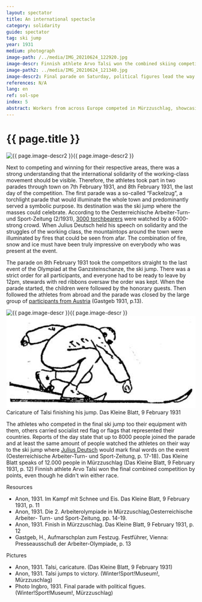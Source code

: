 ```yaml
---
layout: spectator
title: An international spectacle
category: solidarity
guide: spectator
tag: ski jump
year: 1931
medium: photograph
image-path: /../media/IMG_20210624_122920.jpg
image-descr: Finnish athlete Arvo Talsi won the combined skiing competition (ski jump and cross-country skiing) competition, jumping 43.5 metres at his widest jump. Germany's Häußler jumped further (44.5m), but Talsi scored more style points and therefore won the competition by points. Häußler came third.
image-path2: ../media/IMG_20210624_121340.jpg
image-descr2: Final parade on Saturday, political figures lead the way. Dr Karl Renner, Julius Deutsch, Dr Eldersch (from left to right)
references: N/A
lang: en
ref: sol-spe
index: 5
abstract: Workers from across Europe competed in Mürzzuschlag, showcasing the community of workers across countries, languages and cultures.
---
```

<body>
    <div class="infotext">
        <h1  id="title">{{ page.title }}</h1>
        <div class="grid-item" id="exhibit-image"><img src="../media/IMG_20210624_121340.jpg" class="img-fluid" alt="{{ page.image-descr2 }}">{{ page.image-descr2 }}</div>
        <div class="grid-item">
            <p>Next to competing and winning for their respective areas, there was a strong understanding that the international solidarity of the working-class movement should be visible. Therefore, the athletes took part in two parades through town on 7th February 1931, and 8th February 1931, the last day of the competition. The first parade was a so-called “Fackelzug”, a torchlight parade that would illuminate the whole town and predominantly served a symbolic purpose. Its destination was the ski jump where the masses could celebrate. According to the <span class="quote">Oesterreichische Arbeiter-Turn- und Sport-Zeitung</span> (2/1931), <a href="#" class="link-info" data-toggle="tooltip" title="Athletes, organisers, volunteers and working class members">3000 torchbearers</a> were watched by a 6000-strong crowd. When Julius Deutsch held his speech on solidarity and the struggles of the working class, the mountaintops around the town were illuminated by fires that could be seen from afar. The combination of fire, snow and ice must have been truly impressive on everybody who was present at the event.</p>
            <p>The parade on 8th February 1931 took the competitors straight to the last event of the Olympiad at the Ganzsteinschanze, the ski jump. There was a strict order for all participants, and everyone had to be ready to leave by 12pm, stewards with red ribbons oversaw the order was kept. When the parade started, the children were followed by the honorary guests. Then followed the athletes from abroad and the parade was closed by the large group of <a href="#" class="link-info" data-toggle="tooltip" title="Athletes walked in order of their county, ranging from the one furthest away from Mürzzuschlag to the closest one. Austrian athletes outnumbered other nations by far.">participants from Austria</a> <span id="source">(Gastgeb 1931, p.13)</span>.</p>
        </div>
        <div class="grid-item" id="exhibit-image"><img src="../media/IMG_20210624_122920.jpg" class="img-fluid" alt="{{ page.image-descr }}">{{ page.image-descr }}</div>
        <div class="grid-item" id="exhibit-image"><img src="../media/dkb_19310209_talsi.png" class="img-fluid" alt="Talsi lands, caricature"> Caricature of Talsi finishing his jump. <span id="source">Das Kleine Blatt, 9 February 1931</span></div>
        <div class="grid-item">
        <p>The athletes who competed in the final ski jump too their equipment with them, others carried socialist red flag or flags that represented their countries. Reports of the day state that up to 8000 people joined the parade and at least the same amount of people watched the athletes on their way to the ski jump where <a href="#" class="link-info" data-toggle="tooltip" title="Politician, author, founder of the social democratic defence force Republikanischer Schutzbund.">Julius Deutsch</a> would mark final words on the event (<span id="source">Oesterreichische Arbeiter-Turn- und Sport-Zeitung</span>, p. 17-18). <span class="quote">Das Kleine Blatt</span> speaks of 12.000 people in Mürzzuschlag <span id="source">(<span class="quote">Das Kleine Blatt</span>, 9 February 1931, p. 12)</span> Finnish athlete Arvo Talsi won the final combined competition by points, even though he didn't win either race.</p>
        </div>
        <div class="grid-item" class="resources">
            <div class="resource-title">Resources</div>
                <ul>
                    <li>Anon, 1931. Im Kampf mit Schnee und Eis. <span id="source">Das Kleine Blatt</span>, 9 February 1931, p. 11</li>
                    <li>Anon, 1931. Die 2. Arbeiterolympiade in Mürzzuschlag,<span id="source">Oesterreichische Arbeiter- Turn- und Sport-Zeitung</span>, pp. 14-19.</li>
                    <li>Anon, 1931. Finish in Mürzzuschlag. <span id="source">Das Kleine Blatt</span>, 9 February 1931, p. 12</li>
                    <li>Gastgeb, H., Aufmarschplan zum Festzug. <span id="source">Festführer</span>, Vienna: Presseausschuß der Arbeiter-Olympiade, p. 13</li>
                </ul>
        </div>
        <div class="grid-item" class="resources">
            <div class="resource-title">Pictures</div>
                <ul>
                    <li>Anon, 1931. Talsi, caricature. (<span id="source">Das Kleine Blatt</span>, 9 February 1931)</li>
                    <li>Anon, 1931. Talsi jumps to victory. (Winter!Sport!Museum!, Mürzzuschlag)</li>
                    <li>Photo Ingbro, 1931. Final parade with political figues. (Winter!Sport!Museum!, Mürzzuschlag)</li>
                </ul>
        </div>
    </div>
</body>